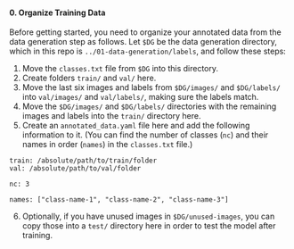 #### 0. Organize Training Data

Before getting started, you need to organize your annotated data from the data generation step as follows.
Let `$DG` be the data generation directory, which in this repo is
`../01-data-generation/labels`, and follow these steps:

1. Move the `classes.txt` file from `$DG` into this directory.
2. Create folders `train/` and `val/` here.
3. Move the last six images and labels from `$DG/images/` and `$DG/labels/` into
`val/images/` and `val/labels/`, making sure the labels match.
4. Move the `$DG/images/` and `$DG/labels/` directories with the remaining images and
labels into the `train/` directory here.
5. Create an `annotated_data.yaml` file here and add the following information to it.
(You can find the number of classes (`nc`) and their names in order (`names`) in the `classes.txt` file.)
```
train: /absolute/path/to/train/folder
val: /absolute/path/to/val/folder

nc: 3

names: ["class-name-1", "class-name-2", "class-name-3"]
```
6. Optionally, if you have unused images in `$DG/unused-images`, you can copy those into a `test/` directory here in order to test the model after training.
